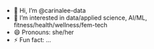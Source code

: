 - 👋 Hi, I’m @carinalee-data
- 👀 I’m interested in data/applied science, AI/ML, fitness/health/wellness/fem-tech
- 😄 Pronouns: she/her
- ⚡ Fun fact: ...

<!---
carinalee-data/carinalee-data is a ✨ special ✨ repository because its `README.md` (this file) appears on your GitHub profile.
You can click the Preview link to take a look at your changes.
--->

